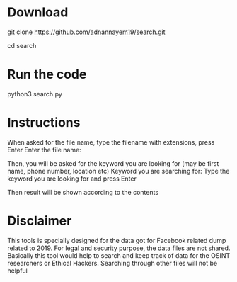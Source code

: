 # Download
git clone https://github.com/adnannayem19/search.git

cd search

# Run the code
python3 search.py

# Instructions
When asked for the file name, type the filename with extensions, press Enter
Enter the file name: 

Then, you will be asked for the keyword you are looking for (may be first name, phone number, location etc) 
Keyword you are searching for: 
Type the keyword you are looking for and press Enter

Then result will be shown according to the contents

# Disclaimer
This tools is specially designed for the data got for Facebook related dump related  to 2019.
For legal and security purpose, the data files are not shared.
Basically this tool would help to search and keep track of data for the OSINT researchers or Ethical Hackers.
Searching through other files will not be helpful



